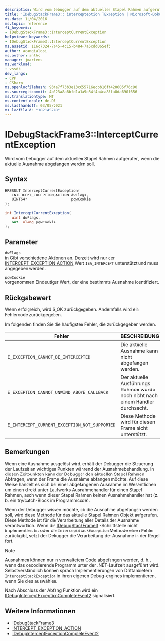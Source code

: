```yaml
---
description: Wird vom Debugger auf dem aktuellen Stapel Rahmen aufgerufen, wenn die aktuelle Ausnahme abgefangen werden soll.
title: 'IDebugStackFrame3:: intercepteption TException | Microsoft-Dokumentation'
ms.date: 11/04/2016
ms.topic: reference
f1_keywords:
- IDebugStackFrame3::InterceptCurrentException
helpviewer_keywords:
- IDebugStackFrame3::InterceptCurrentException
ms.assetid: 116c7324-7645-4c15-b484-7a5cdd065ef5
author: acangialosi
ms.author: anthc
manager: jmartens
ms.workload:
- vssdk
dev_langs:
- CPP
- CSharp
ms.openlocfilehash: 93fa7f73b3e13c655716ecbb16ff420605f76c90
ms.sourcegitcommit: 4b323a8a8bfd1a1a9e84f4b4ca88fa8da690f656
ms.translationtype: MT
ms.contentlocale: de-DE
ms.lasthandoff: 03/05/2021
ms.locfileid: "102145780"
---
```

# <a name="idebugstackframe3interceptcurrentexception"></a>IDebugStackFrame3::InterceptCurrentException
Wird vom Debugger auf dem aktuellen Stapel Rahmen aufgerufen, wenn die aktuelle Ausnahme abgefangen werden soll.

## <a name="syntax"></a>Syntax

```cpp
HRESULT InterceptCurrentException(
   INTERCEPT_EXCEPTION_ACTION dwFlags,
   UINT64*                    pqwCookie
);
```

```csharp
int InterceptCurrentException(
   uint dwFlags,
   out  ulong pqwCookie
);
```

## <a name="parameters"></a>Parameter
`dwFlags`\
in Gibt verschiedene Aktionen an. Derzeit wird nur der [INTERCEPT_EXCEPTION_ACTION](../../../extensibility/debugger/reference/intercept-exception-action.md) Wert `IEA_INTERCEPT` unterstützt und muss angegeben werden.

`pqwCookie`\
vorgenommen Eindeutiger Wert, der eine bestimmte Ausnahme identifiziert.

## <a name="return-value"></a>Rückgabewert
 Wenn erfolgreich, wird S_OK zurückgegeben. Andernfalls wird ein Fehlercode zurückgegeben.

 Im folgenden finden Sie die häufigsten Fehler, die zurückgegeben werden.

|Fehler|BESCHREIBUNG|
|-----------|-----------------|
|`E_EXCEPTION_CANNOT_BE_INTERCEPTED`|Die aktuelle Ausnahme kann nicht abgefangen werden.|
|`E_EXCEPTION_CANNOT_UNWIND_ABOVE_CALLBACK`|Der aktuelle Ausführungs Rahmen wurde noch nicht nach einem Handler durchsucht.|
|`E_INTERCEPT_CURRENT_EXCEPTION_NOT_SUPPORTED`|Diese Methode wird für diesen Frame nicht unterstützt.|

## <a name="remarks"></a>Bemerkungen
 Wenn eine Ausnahme ausgelöst wird, erhält der Debugger die Steuerung der Laufzeit an wichtigen Punkten während der Ausnahmebehandlung. In diesen Zeitpunkten kann der Debugger den aktuellen Stapel Rahmen Abfragen, wenn der Frame die Ausnahme abfangen möchte. Auf diese Weise handelt es sich bei einer abgefangenen Ausnahme im Wesentlichen um einen direkt unter Laufwerks Ausnahmehandler für einen Stapel Rahmen, auch wenn dieser Stapel Rahmen keinen Ausnahmehandler hat (z. b. ein try/catch-Block im Programmcode).

 Wenn der Debugger wissen möchte, ob die Ausnahme abgefangen werden soll, wird diese Methode für das aktuelle Stapel Rahmen Objekt aufgerufen. Diese Methode ist für die Verarbeitung aller Details der Ausnahme verantwortlich. Wenn die [IDebugStackFrame3](../../../extensibility/debugger/reference/idebugstackframe3.md) -Schnittstelle nicht implementiert ist oder die `InterceptStackException` Methode einen Fehler zurückgibt, setzt der Debugger die Verarbeitung der Ausnahme in der Regel fort.

> [!NOTE]
> Ausnahmen können nur in verwaltetem Code abgefangen werden, d. h., wenn das decodierende Programm unter der .NET-Laufzeit ausgeführt wird. Selbstverständlich können sprach Implementierungen von Drittanbietern `InterceptStackException` in ihren eigenen Debug-engines implementieren, wenn Sie dies auswählen.

 Nach Abschluss der Abfang Funktion wird ein [IDebugInterceptExceptionCompleteEvent2](../../../extensibility/debugger/reference/idebuginterceptexceptioncompleteevent2.md) signalisiert.

## <a name="see-also"></a>Weitere Informationen
- [IDebugStackFrame3](../../../extensibility/debugger/reference/idebugstackframe3.md)
- [INTERCEPT_EXCEPTION_ACTION](../../../extensibility/debugger/reference/intercept-exception-action.md)
- [IDebugInterceptExceptionCompleteEvent2](../../../extensibility/debugger/reference/idebuginterceptexceptioncompleteevent2.md)
